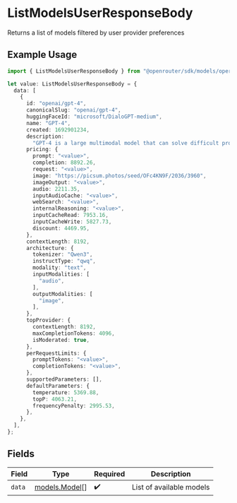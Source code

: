 # ListModelsUserResponseBody

Returns a list of models filtered by user provider preferences

## Example Usage

```typescript
import { ListModelsUserResponseBody } from "@openrouter/sdk/models/operations";

let value: ListModelsUserResponseBody = {
  data: [
    {
      id: "openai/gpt-4",
      canonicalSlug: "openai/gpt-4",
      huggingFaceId: "microsoft/DialoGPT-medium",
      name: "GPT-4",
      created: 1692901234,
      description:
        "GPT-4 is a large multimodal model that can solve difficult problems with greater accuracy.",
      pricing: {
        prompt: "<value>",
        completion: 8892.26,
        request: "<value>",
        image: "https://picsum.photos/seed/OFc4KN9F/2036/3960",
        imageOutput: "<value>",
        audio: 2211.35,
        inputAudioCache: "<value>",
        webSearch: "<value>",
        internalReasoning: "<value>",
        inputCacheRead: 7953.16,
        inputCacheWrite: 5827.73,
        discount: 4469.95,
      },
      contextLength: 8192,
      architecture: {
        tokenizer: "Qwen3",
        instructType: "qwq",
        modality: "text",
        inputModalities: [
          "audio",
        ],
        outputModalities: [
          "image",
        ],
      },
      topProvider: {
        contextLength: 8192,
        maxCompletionTokens: 4096,
        isModerated: true,
      },
      perRequestLimits: {
        promptTokens: "<value>",
        completionTokens: "<value>",
      },
      supportedParameters: [],
      defaultParameters: {
        temperature: 5369.88,
        topP: 4063.21,
        frequencyPenalty: 2995.53,
      },
    },
  ],
};
```

## Fields

| Field                                   | Type                                    | Required                                | Description                             |
| --------------------------------------- | --------------------------------------- | --------------------------------------- | --------------------------------------- |
| `data`                                  | [models.Model](../../models/model.md)[] | :heavy_check_mark:                      | List of available models                |